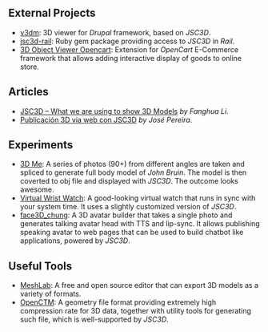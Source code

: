 ## External Projects ##

  * [v3dm](https://www.drupal.org/project/v3dm): 3D viewer for _Drupal_ framework, based on _JSC3D_.
  * [jsc3d-rail](http://rubygems.org/gems/jsc3d-rails): Ruby gem package providing access to _JSC3D_ in _Rail_.
  * [3D Object Viewer Opencart](http://www.opencarto.com/modules/3d-object-viewer-opencart-1-5-4.html): Extension for _OpenCart_ E-Commerce framework that allows adding interactive display of goods to online store.


## Articles ##

  * [JSC3D – What we are using to show 3D Models](https://blogs.cul.columbia.edu/dcip/2012/11/20/jsc3d-what-we-are-using-to-show-3d-models/) _by Fanghua Li_.
  * [Publicación 3D via web con JSC3D](http://www.jpereira.net/apuntes-breves/publicacion-3d-via-web-con-jsc3d) _by José Pereira_.

## Experiments ##

  * [3D Me](http://www.johnbruin.net/index.php/2014/06/22/3d-me/): A series of photos (90+) from different angles are taken and spliced to generate full body model of _John Bruin_. The model is then coverted to obj file and displayed with _JSC3D_. The outcome looks awesome.
  * [Virtual Wrist Watch](http://john.whitham.me.uk/jsc3d/): A good-looking virtual watch that runs in sync with your system time. It uses a slightly customized version of _JSC3D_.
  * [face3D\_chung](http://sourceforge.net/projects/face3dchung/): A 3D avatar builder that takes a single photo and generates talking avatar head with TTS and lip-sync. It allows publishing speaking avatar to web pages that can be used to build chatbot like applications, powered by _JSC3D_.


## Useful Tools ##

  * [MeshLab](http://meshlab.sourceforge.net/): A free and open source editor that can export 3D models as a variety of formats.
  * [OpenCTM](http://openctm.sourceforge.net/): A geometry file format providing extremely high compression rate for 3D data, together with utility tools for generating such file, which is well-supported by _JSC3D_.